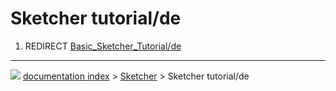 # Sketcher tutorial/de
1.  REDIRECT [Basic_Sketcher_Tutorial/de](Basic_Sketcher_Tutorial/de.md)



---
![](images/Button_right.svg) [documentation index](../README.md) > [Sketcher](Sketcher_Workbench.md) > Sketcher tutorial/de
